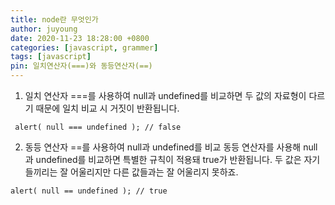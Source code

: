 ```yaml
---
title: node란 무엇인가
author: juyoung
date: 2020-11-23 18:28:00 +0800
categories: [javascript, grammer]
tags: [javascript]
pin: 일치연산자(===)와 동등연산자(==)
---
```


1. 일치 연산자 ===를 사용하여 null과 undefined를 비교하면
두 값의 자료형이 다르기 때문에 일치 비교 시 거짓이 반환됩니다.
```
 alert( null === undefined ); // false
```

2. 동등 연산자 ==를 사용하여 null과 undefined를 비교
동등 연산자를 사용해 null과 undefined를 비교하면 특별한 규칙이 적용돼 true가 반환됩니다.  두 값은 자기들끼리는 잘 어울리지만 다른 값들과는 잘 어울리지 못하죠.

```
alert( null == undefined ); // true
```




